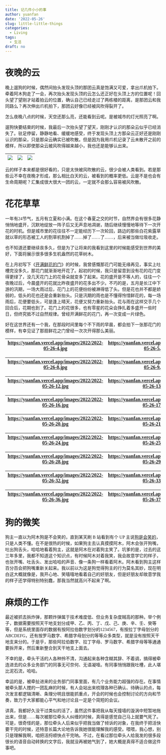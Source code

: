 ```yaml
---
title: 记几件小小的事
author: yuanfan
date: '2022-05-26'
slug: little-little-things
categories:
  - Living
tags:
  - 生活
draft: no
---
```


<font face="微软雅黑">

<!--more-->

# 夜晚的云

晚上遛狗的时候，偶然间抬头发现头顶的那团云真是饱满又可爱，拿出爪机拍下。牵着阿木狗走了一会，再次抬头发现头顶的云怎么还正好在头顶上方的位置呢！回头望了望刚才站着拍云的位置，确认自己已经走过了两栋楼的距离，是那团云和我同路么？再次伸出爪机拍下，那团云好像已经被风吹得裂开了。

怎么夜晚八点的时候，天空还那么亮，还能看到云呢。是被城市的灯光照亮了啊。

遛狗快要结束的时候，我最后一次抬头望了望天，刚刚才认识的那朵云似乎已经消失了。驻足停留，静静地看、缓缓地感受，终于发现头顶上方那朵云正好还是刚刚认识的那朵，只是那朵云确实已被吹散。但是因为我用爪机记录了云未散开之前的模样，所以即使那朵云被风吹得越来越小，我也还是能够认出来。

|![](https://yuanfan.vercel.app/images/2022/2022-05-26-1.jpg)|![](https://yuanfan.vercel.app/images/2022/2022-05-26-2.jpg)|![](https://yuanfan.vercel.app/images/2022/2022-05-26-3.jpg)|
|:-:|:-:|:-:|

云的样子本来都是很好看的，只是太快被风吹散的云，很少会被人类看到。若是那些云不幸在夜晚才形成，那么相比白天的云，被看到的概率更低。云是不是也会有生命周期呢？汇集成很大很大一团的云，一定就不会那么容易被风吹散。

# 花花草草

一年有24节气，五月有立夏和小满。在这个春夏之交的时节，自然界会有很多花静悄悄地盛开，沉默地绽放一阵子后又无声息地凋谢，随后继续慢慢地等待下一次开花的时机。但是城市里的花往往不一定能经历下一次轮回，路边的那些白花紫露草就以草的形态被工人的割草机割掉了……掉了……了……，后来被当做垃圾收走。

也不知道还要继续丧多久，但是为了让将来的我看到这里的时候能感受到世界的美好，下面将展示很多很多生机盎然的花草树木。

在上月初写下《[开满鲜花的门](https://yuanfan.vercel.app/posts/flower-door/)》的时候，我曾感慨那花门可能无缘再见，事实上吐槽完没多久，那花门就渐渐地开花了。起初的时候，我只是留意到没有花的花门变得更绿了，没几天花门上的花骨朵就变多了起来。花的盛开是不等人的，往往一个夜晚过后，今晨盛开的花就比昨夜盛开的花多出不少。不巧的是，五月是长江中下游的汛期，一场大雨过后，花门上的花便纷纷被淋得低了头。但是花也并不都是娇弱的，低头的花也还是会重新抬头。只是汛期的雨也是不懂得怜惜鲜花的，每一场雨后，花便要低头，可是逢上晴天，花便又努力重新抬头。花与雨在这样交手几个回合后，花期也到了。花门上的花很多，也有零星的花朵会挣扎着多盛开一些时日，但终究抵不过自然规律。曾经开满鲜花的花门，再一次变成一片绿色。

好在这世界还有一个我，在那段时间里每个不下雨的早晨，都会拍下一张那花门的模样，有幸见证了那扇鲜花之门曾经一次次开得那么美丽。

|https://yuanfan.vercel.app/images/2022/2022-05-26-4.jpg|https://yuanfan.vercel.app/images/2022/2022-05-26-5.jpg|https://yuanfan.vercel.app/images/2022/2022-05-26-6.jpg|https://yuanfan.vercel.app/images/2022/2022-05-26-7.jpg|
|:-:|:-:|:-:|:-:|
  
|https://yuanfan.vercel.app/images/2022/2022-05-26-8.jpg|https://yuanfan.vercel.app/images/2022/2022-05-26-9.jpg|https://yuanfan.vercel.app/images/2022/2022-05-26-10.jpg|https://yuanfan.vercel.app/images/2022/2022-05-26-11.jpg|
|:-:|:-:|:-:|:-:|
  
|https://yuanfan.vercel.app/images/2022/2022-05-26-12.jpg|https://yuanfan.vercel.app/images/2022/2022-05-26-13.jpg|https://yuanfan.vercel.app/images/2022/2022-05-26-14.jpg|https://yuanfan.vercel.app/images/2022/2022-05-26-15.jpg|
|:-:|:-:|:-:|:-:|
  
|https://yuanfan.vercel.app/images/2022/2022-05-26-16.jpg|https://yuanfan.vercel.app/images/2022/2022-05-26-17.jpg|https://yuanfan.vercel.app/images/2022/2022-05-26-18.jpg|https://yuanfan.vercel.app/images/2022/2022-05-26-19.jpg|
|:-:|:-:|:-:|:-:|
  
|https://yuanfan.vercel.app/images/2022/2022-05-26-20.jpg|https://yuanfan.vercel.app/images/2022/2022-05-26-21.jpg|https://yuanfan.vercel.app/images/2022/2022-05-26-22.jpg|https://yuanfan.vercel.app/images/2022/2022-05-26-23.jpg|
|:-:|:-:|:-:|:-:|
  
|https://yuanfan.vercel.app/images/2022/2022-05-26-24.jpg|https://yuanfan.vercel.app/images/2022/2022-05-26-25.jpg|https://yuanfan.vercel.app/images/2022/2022-05-26-26.jpg|https://yuanfan.vercel.app/images/2022/2022-05-26-27.jpg|
|:-:|:-:|:-:|:-:|
  
|https://yuanfan.vercel.app/images/2022/2022-05-26-28.jpg|https://yuanfan.vercel.app/images/2022/2022-05-26-29.jpg|https://yuanfan.vercel.app/images/2022/2022-05-26-30.jpg|https://yuanfan.vercel.app/images/2022/2022-05-26-31.jpg|
|:-:|:-:|:-:|:-:|
  
|https://yuanfan.vercel.app/images/2022/2022-05-26-32.jpg|https://yuanfan.vercel.app/images/2022/2022-05-26-33.jpg|https://yuanfan.vercel.app/images/2022/2022-05-26-34.jpg|https://yuanfan.vercel.app/images/2022/2022-05-26-35.jpg|
|:-:|:-:|:-:|:-:|
  
|https://yuanfan.vercel.app/images/2022/2022-05-26-36.jpg|https://yuanfan.vercel.app/images/2022/2022-05-26-37.jpg|https://yuanfan.vercel.app/images/2022/2022-05-26-38.jpg|https://yuanfan.vercel.app/images/2022/36.jpg|
|:-:|:-:|:-:|:-:|

# 狗的微笑

狗主一直以为阿木狗是不会笑的，直到某天刷 B 站看到有个 UP 主说[狗是会笑的](https://www.bilibili.com/video/BV1eu41167hF?p=1&share_medium=iphone&share_plat=ios&share_session_id=5AFCFF60-837A-4392-9DC2-BCC13DB0D336&share_source=WEIXIN&share_tag=s_i&timestamp=1653578846&unique_k=TeoZC1A)，只是人类不懂。在不是很热的时候，如果狗主去认真摸摸阿木，阿木会张开狗嘴，吐出狗舌头，哈哈地看着狗主，这就是阿木在对着狗主笑了。坑爹的是，过去的这三年多里，我都不知道这个知识点，有时候阿木对着我笑，我会故意学它的样子，也张开嘴、吐舌头、发出哈哈的声音、像一条狗一样看着阿木。阿木看到狗主这样百分百会把狗嘴重新关起来。我以前以为这是狗觉得狗主的行为莫名其妙，现在明白这大概就像是，我开心地、笑嘻嘻地看着自己的好朋友，但是好朋友却故意学我的样子还学得特别特别蠢，那我当然就高兴不起来了啊。

# 麻烦的工作

最近被抓去拆炸弹，那颗炸弹属于技术难度低、但业务复杂度贼高的那种。举个例子，数据需要按照天干地支划分成甲、乙、丙、丁、戊、己、庚、辛、壬、癸等等，但是系统里面存的数据有按阿拉伯数字划分的1234567，有按拉丁字母划分的ABCDEFG，还有按罗马数字、希腊字母划分的等等众多类型，就是没有按照天干地支来分的。于是乎，那些阿拉伯数字、拉丁字母、罗马数字、希腊字母等等通通要拆开来，然后重新整合到天干地支上面去。

不幸的是，牵头干活的人各种拎不清，沟通起来各种含糊其辞、不着调，搞得被牵连进去的众多业务部门的同事无可奈何、无语凝噎。有同事悄悄跟我吐槽，此人堪比泥石流，哈哈。

幸运的是，被牵扯进来的业务部门同事里面，有几个业务能力超强的存在。在事情被牵头那人搅的一团乱麻的时候，有人会站出来梳理各种已确认、待确认的点，每次发言都逻辑清晰、条理分明且很能抓重点，开会的时候也会控制讨论的方向和节奏，致力于大家都能心平气和地讨论且一定是个简短的会议。

讲真，我都好久没干过类似的活了，虽然这件事把我从每天撞墙的漩涡中短暂地拖出来，但是……每次被那位牵头人纠缠的时候，真得是感觉自己马上就要气死了。可是，很奇怪的是，那位牵头人后来似乎把我当做了倾诉的对象，在我终于把活快要干完的时候，还特意长篇大论地告诉我她很能理解我的感受。喂喂，我心想，别只是理解我啊，咱把活捋顺快点干完呐。不过，在看过那位牵头人给我发的很多段很长的语音自动转换的文字后，我就没再被她气到了，她大概是真得不适合做这件事吧。

